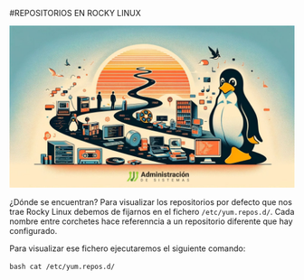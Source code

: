 #REPOSITORIOS EN ROCKY LINUX

![Repositorios](img/repositorios.jpg)

¿Dónde se encuentran?
Para visualizar los repositorios por defecto que nos trae Rocky Linux debemos de fijarnos en el fichero `/etc/yum.repos.d/`. Cada nombre entre corchetes hace referenncia a un repositorio diferente que hay configurado.

Para visualizar ese fichero ejecutaremos el siguiente comando:

`bash cat /etc/yum.repos.d/`
